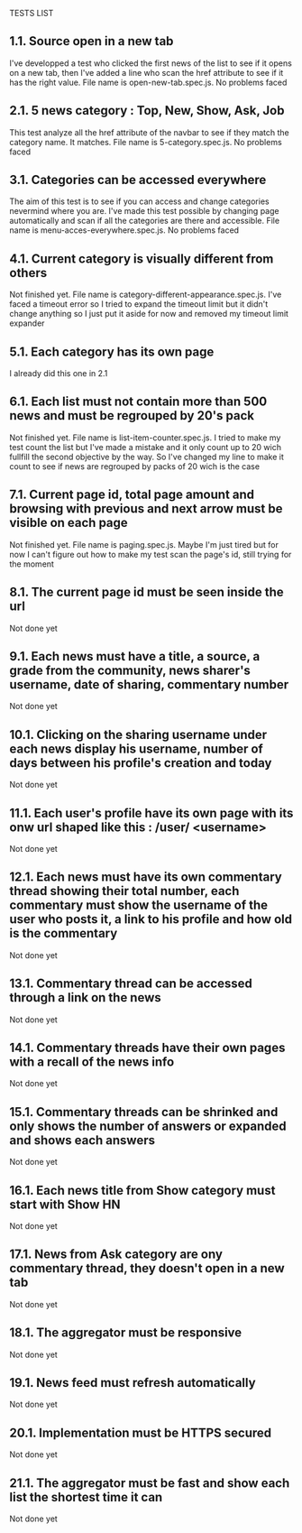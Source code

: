 TESTS LIST

1.1. Source open in a new tab
-----------------------------
I've developped a test who clicked the first news of the list to see if it opens on a new tab, then I've added a line who scan the href attribute to see if it has the right value. File name is open-new-tab.spec.js.
No problems faced


2.1. 5 news category : Top, New, Show, Ask, Job
-----------------------------------------------
This test analyze all the href attribute of the navbar to see if they match the category name. It matches. File name is 5-category.spec.js. No problems faced



3.1. Categories can be accessed everywhere
------------------------------------------
The aim of this test is to see if you can access and change categories nevermind where you are. I've made this test possible by changing page automatically and scan if all the categories are there and accessible. File name is menu-acces-everywhere.spec.js. No problems faced



4.1. Current category is visually different from others
-------------------------------------------------------
Not finished yet. File name is category-different-appearance.spec.js. I've faced a timeout error so I tried to expand the timeout limit but it didn't change anything so I just put it aside for now and removed my timeout limit expander 


5.1. Each category has its own page
-----------------------------------
I already did this one in 2.1


6.1. Each list must not contain more than 500 news and must be regrouped by 20's pack
-------------------------------------------------------------------------------------
Not finished yet. File name is list-item-counter.spec.js. I tried to make my test count the list but I've made a mistake and it only count up to 20 wich fullfill the second objective by the way. So I've changed my line to make it count to see if news are regrouped by packs of 20 wich is the case


7.1. Current page id, total page amount and browsing with previous and next arrow must be visible on each page
--------------------------------------------------------------------------------------------------------------
Not finished yet. File name is paging.spec.js. Maybe I'm just tired but for now I can't figure out how to make my test scan the page's id, still trying for the moment



8.1. The current page id must be seen inside the url
----------------------------------------------------
Not done yet



9.1. Each news must have a title, a source, a grade from the community, news sharer's username, date of sharing, commentary number
----------------------------------------------------------------------------------------------------------------------------------
Not done yet


10.1. Clicking on the sharing username under each news display his username, number of days between his profile's creation and today
------------------------------------------------------------------------------------------------------------------------------------
Not done yet




11.1. Each user's profile have its own page with its onw url shaped like this : /user/ \<username\>
---------------------------------------------------------------------------------------------------
Not done yet



12.1. Each news must have its own commentary thread showing their total number, each commentary must show the username of the user who posts it, a link to his profile and how old is the commentary
---------------------------------------------------------------------------------------------------------------------------------------
Not done yet

13.1. Commentary thread can be accessed through a link on the news
------------------------------------------------------------------
Not done yet


14.1. Commentary threads have their own pages with a recall of the news info
----------------------------------------------------------------------------
Not done yet


15.1. Commentary threads can be shrinked and only shows the number of answers or expanded and shows each answers
----------------------------------------------------------------------------------------------------------------
Not done yet


16.1. Each news title from Show category must start with Show HN
----------------------------------------------------------------
Not done yet


17.1. News from Ask category are ony commentary thread, they doesn't open in a new tab
--------------------------------------------------------------------------------------
Not done yet



18.1. The aggregator must be responsive
---------------------------------------
Not done yet


19.1. News feed must refresh automatically
------------------------------------------
Not done yet


20.1. Implementation must be HTTPS secured
------------------------------------------
Not done yet


21.1. The aggregator must be fast and show each list the shortest time it can
-----------------------------------------------------------------------------
Not done yet
